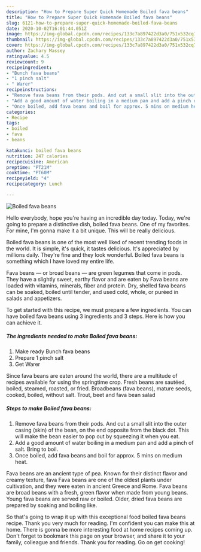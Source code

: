 ```yaml
---
description: "How to Prepare Super Quick Homemade Boiled fava beans"
title: "How to Prepare Super Quick Homemade Boiled fava beans"
slug: 6121-how-to-prepare-super-quick-homemade-boiled-fava-beans
date: 2020-10-02T16:01:44.051Z
image: https://img-global.cpcdn.com/recipes/133c7a897422d3a0/751x532cq70/boiled-fava-beans-recipe-main-photo.jpg
thumbnail: https://img-global.cpcdn.com/recipes/133c7a897422d3a0/751x532cq70/boiled-fava-beans-recipe-main-photo.jpg
cover: https://img-global.cpcdn.com/recipes/133c7a897422d3a0/751x532cq70/boiled-fava-beans-recipe-main-photo.jpg
author: Zachary Massey
ratingvalue: 4.5
reviewcount: 9
recipeingredient:
- "Bunch fava beans"
- "1 pinch salt"
- " Warer"
recipeinstructions:
- "Remove fava beans from their pods. And cut a small slit into the outer casing (skin) of the bean, on the end opposite from the black dot. This will make the bean easier to pop out by squeezing it when you eat."
- "Add a good amount of water boiling in a medium pan and add a pinch of salt. Bring to boil."
- "Once boiled, add fava beans and boil for approx. 5 mins on medium heat."
categories:
- Recipe
tags:
- boiled
- fava
- beans

katakunci: boiled fava beans 
nutrition: 247 calories
recipecuisine: American
preptime: "PT21M"
cooktime: "PT60M"
recipeyield: "4"
recipecategory: Lunch

---
```



![Boiled fava beans](https://img-global.cpcdn.com/recipes/133c7a897422d3a0/751x532cq70/boiled-fava-beans-recipe-main-photo.jpg)

Hello everybody, hope you're having an incredible day today. Today, we're going to prepare a distinctive dish, boiled fava beans. One of my favorites. For mine, I'm gonna make it a bit unique. This will be really delicious.

Boiled fava beans is one of the most well liked of recent trending foods in the world. It is simple, it's quick, it tastes delicious. It's appreciated by millions daily. They're fine and they look wonderful. Boiled fava beans is something which I have loved my entire life.

Fava beans — or broad beans — are green legumes that come in pods. They have a slightly sweet, earthy flavor and are eaten by Fava beans are loaded with vitamins, minerals, fiber and protein. Dry, shelled fava beans can be soaked, boiled until tender, and used cold, whole, or puréed in salads and appetizers.


To get started with this recipe, we must prepare a few ingredients. You can have boiled fava beans using 3 ingredients and 3 steps. Here is how you can achieve it.

<!--inarticleads1-->

##### The ingredients needed to make Boiled fava beans:

1. Make ready Bunch fava beans
1. Prepare 1 pinch salt
1. Get  Warer


Since fava beans are eaten around the world, there are a multitude of recipes available for using the springtime crop. Fresh beans are sautéed, boiled, steamed, roasted, or fried. Broadbeans (fava beans), mature seeds, cooked, boiled, without salt. Trout, beet and fava bean salad 

<!--inarticleads2-->

##### Steps to make Boiled fava beans:

1. Remove fava beans from their pods. And cut a small slit into the outer casing (skin) of the bean, on the end opposite from the black dot. This will make the bean easier to pop out by squeezing it when you eat.
1. Add a good amount of water boiling in a medium pan and add a pinch of salt. Bring to boil.
1. Once boiled, add fava beans and boil for approx. 5 mins on medium heat.


Fava beans are an ancient type of pea. Known for their distinct flavor and creamy texture, fava Fava beans are one of the oldest plants under cultivation, and they were eaten in ancient Greece and Rome. Fava beans are broad beans with a fresh, green flavor when made from young beans. Young fava beans are served raw or boiled. Older, dried fava beans are prepared by soaking and boiling like. 

So that's going to wrap it up with this exceptional food boiled fava beans recipe. Thank you very much for reading. I'm confident you can make this at home. There is gonna be more interesting food at home recipes coming up. Don't forget to bookmark this page on your browser, and share it to your family, colleague and friends. Thank you for reading. Go on get cooking!
